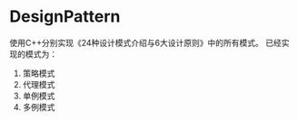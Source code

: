 ﻿# DesignPattern
使用C++分别实现《24种设计模式介绍与6大设计原则》中的所有模式。
已经实现的模式为：
1. 策略模式  
2. 代理模式  
3. 单例模式  
4. 多例模式  